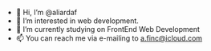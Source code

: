 - 👋 Hi, I’m @aliardaf
- 👀 I’m interested in web development.
- 🌱 I’m currently studying on FrontEnd Web Development
- 📫 You can reach me via e-mailing to a.finc@icloud.com

<!---
aliardaf/aliardaf is a ✨ special ✨ repository because its `README.md` (this file) appears on your GitHub profile.
You can click the Preview link to take a look at your changes.
--->
